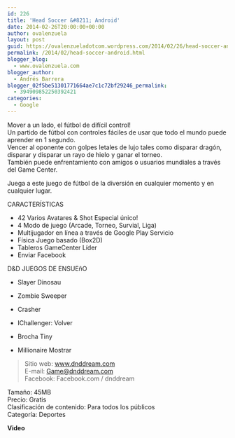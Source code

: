 ```yaml
---
id: 226
title: 'Head Soccer &#8211; Android'
date: 2014-02-26T20:00:00+00:00
author: ovalenzuela
layout: post
guid: https://ovalenzueladotcom.wordpress.com/2014/02/26/head-soccer-android
permalink: /2014/02/head-soccer-android.html
blogger_blog:
  - www.ovalenzuela.com
blogger_author:
  - Andrés Barrera
blogger_02f5be51301771664ae7c1c72bf29246_permalink:
  - 394909852250392421
categories:
  - Google
---
```

Mover a un lado, el fútbol de difícil control!  
Un partido de fútbol con controles fáciles de usar que todo el mundo puede aprender en 1 segundo.  
Vencer al oponente con golpes letales de lujo tales como disparar dragón, disparar y disparar un rayo de hielo y ganar el torneo.  
También puede enfrentamiento con amigos o usuarios mundiales a través del Game Center.

Juega a este juego de fútbol de la diversión en cualquier momento y en cualquier lugar.

CARACTERÍSTICAS  
+ 42 Varios Avatares & Shot Especial único!  
+ 4 Modo de juego (Arcade, Torneo, Survial, Liga)  
+ Multijugador en línea a través de Google Play Servicio  
+ Física Juego basado (Box2D)  
+ Tableros GameCenter Líder  
+ Enviar Facebook

D&D JUEGOS DE ENSUEñO

+ Slayer Dinosau

+ Zombie Sweeper  
+ Crasher  
+ IChallenger: Volver  
+ Brocha Tiny  
+ Millionaire Mostrar

> Sitio web: www.dnddream.com  
> E-mail: Game@dnddream.com  
> Facebook: Facebook.com / dnddream

Tamaño: 45MB  
Precio: Gratis  
Clasificación de contenido: Para todos los públicos  
Categoría: Deportes

**Video**